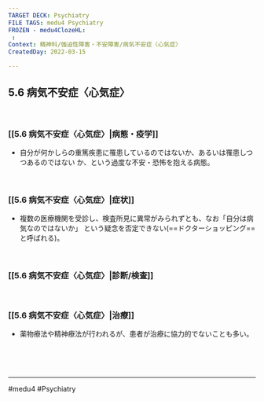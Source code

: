 ```yaml
---
TARGET DECK: Psychiatry
FILE TAGS: medu4 Psychiatry
FROZEN - medu4ClozeHL:
 : 
Context: 精神科/強迫性障害・不安障害/病気不安症〈心気症〉
CreatedDay: 2022-03-15

---
```


## 5.6 病気不安症〈心気症〉

<br>

### [[5.6 病気不安症〈心気症〉|病態・疫学]]
* 自分が何かしらの重篤疾患に罹患しているのではないか、あるいは罹患しつつあるのではない か、という過度な不安・恐怖を抱える病態。

<br>

### [[5.6 病気不安症〈心気症〉|症状]]
 * 複数の医療機関を受診し、検査所見に異常がみられずとも、なお「自分は病気なのではないか」 という疑念を否定できない(==ドクターショッピング==と呼ばれる)。
<!--ID: 1648705158267-->


<br>

### [[5.6 病気不安症〈心気症〉|診断/検査]]


<br>

### [[5.6 病気不安症〈心気症〉|治療]]
* 薬物療法や精神療法が行われるが、患者が治療に協力的でないことも多い。
 



<br><br><br>

---
#medu4 #Psychiatry 